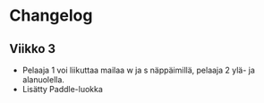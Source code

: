 # Changelog

## Viikko 3

- Pelaaja 1 voi liikuttaa mailaa w ja s näppäimillä, pelaaja 2 ylä- ja alanuolella.
- Lisätty Paddle-luokka
